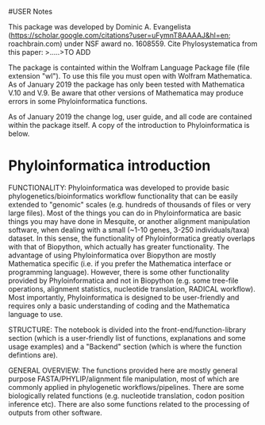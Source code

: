 #USER Notes

This package was developed by Dominic A. Evangelista (https://scholar.google.com/citations?user=uFymnT8AAAAJ&hl=en; roachbrain.com) under NSF award no. 1608559. Cite Phylosystematica from this paper: >.....>TO ADD

The package is containted within the Wolfram Language Package file (file extension "wl"). To use this file you must open with Wolfram Mathematica. As of January 2019 the package has only been tested with Mathematica V.10 and V.9. Be aware that other versions of Mathematica may produce errors in some Phyloinformatica functions.

As of January 2019 the change log, user guide, and all code are contained within the package itself. A copy of the introduction to Phyloinformatica is below.

# Phyloinformatica introduction

FUNCTIONALITY: Phyloinformatica was developed to provide basic phylogenetics/bioinformatics workflow functionality that can be easily extended to "genomic" scales (e.g. hundreds of thousands of files or very large files). Most of the things you can do in Phyloinformatica are basic things you may have done in Mesquite, or another alignment manipulation software, when dealing with a small (~1-10 genes, 3-250 individuals/taxa) dataset. In this sense, the functionality of Phyloinformatica greatly overlaps with that of Biopython, which actually has greater functionality. The advantage of using Phyloinformatica over Biopython are mostly Mathematica specific (i.e. if you prefer the Mathematica interface or programming language). However, there is some other functionality provided by Phyloinformatica and not in Biopython (e.g. some tree-file operations, alignment statistics, nucleotide translation, RADICAL workflow). Most importantly,  Phyloinformatica is designed to be user-friendly and requires only a basic understanding of coding and the Mathematica language to use.

STRUCTURE: The notebook is divided into the front-end/function-library section (which is a user-friendly list of functions, explanations and some usage examples) and a "Backend" section (which is where the function defintions are).

GENERAL OVERVIEW: The functions provided here are mostly general purpose FASTA/PHYLIP/alignment file manipulation, most of which are commonly applied in phylogenetic workflows/pipelines. There are some biologically related functions (e.g. nucleotide translation, codon position inference etc). There are also some functions related to the processing of outputs from other software. 

